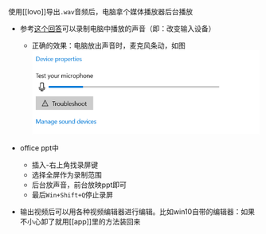 使用[[lovo]]导出`.wav`音频后，电脑拿个媒体播放器后台播放
- 参考[这个回答](https://www.zhihu.com/question/303686666/answer/1118558268)可以录制电脑中播放的声音（即：改变输入设备）
  - 正确的效果：电脑放出声音时，麦克风条动，如图![](microphone-test.png)
- office ppt中
  - 插入-右上角找录屏键
  - 选择全屏作为录制范围
  - 后台放声音，前台放映ppt即可
  - 最后`Win+Shift+Q`停止录屏

- 输出视频后可以用各种视频编辑器进行编辑。比如win10自带的编辑器：如果不小心卸了就用[[app]]里的方法装回来